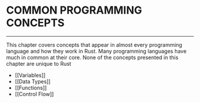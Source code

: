 # COMMON PROGRAMMING CONCEPTS
---
This chapter covers concepts that appear in almost every programming language and how they work in Rust. Many programming languages have much in common at their core. None of the concepts presented in this chapter are unique to Rust

- [[Variables]]
- [[Data Types]]
- [[Functions]]
- [[Control Flow]]

